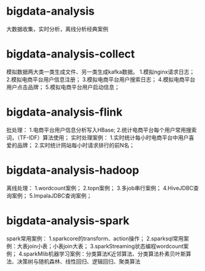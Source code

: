 # bigdata-analysis
  大数据收集，实时分析，离线分析经典案例

# bigdata-analysis-collect
  模拟数据两大类一类生成文件、另一类生成kafka数据。
    1.模拟nginx请求日志；
    2.模拟电商平台用户信息注册；
    3.模拟电商平台用户搜索日志；
    4.模拟电商平台用户点击品牌；
    5.模拟电商平台用户启动信息；
    
# bigdata-analysis-flink
  批处理：
  1.电商平台用户信息分析写入HBase;
  2.统计电商平台每个用户常用搜索词，（TF-IDF）算法使用；
  实时处理案例：
  1.实时统计每小时电商平台中用户喜爱的品牌；
  2.实时统计网站每小时请求排行的前N名；

# bigdata-analysis-hadoop
  离线处理：
  1.wordcount案例；
  2.topn案例；
  3.多job串行案例；
  4.HiveJDBC查询案例；
  5.ImpalaJDBC查询案例；

# bigdata-analysis-spark
  spark常用案例：
  1.sparkcore的transform、action操作；
  2.sparksql常用案例：大表join小表；小表join大表；
  3.sparkStreaming状态编程wordcount案例；
  4.sparkMlib机器学习案例：分类算法K近邻算法、分类算法朴素贝叶斯算法、决策树与随机森林、线性回归、逻辑回归、聚类算法
